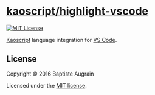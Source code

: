 [kaoscript/highlight-vscode](https://github.com/kaoscript/highlight-vscode)
=================================================================

[![MIT License](http://img.shields.io/badge/license-MIT-blue.svg?style=flat)](./LICENSE)

[Kaoscript](https://github.com/kaoscript/kaoscript) language integration for [VS Code](https://code.visualstudio.com/).

License
-------

Copyright &copy; 2016 Baptiste Augrain

Licensed under the [MIT license](http://www.opensource.org/licenses/mit-license.php).
